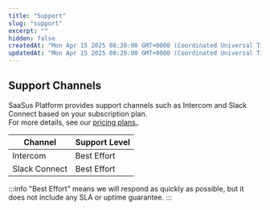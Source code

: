 ```yaml
---
title: "Support"
slug: "support"
excerpt: ""
hidden: false
createdAt: "Mon Apr 15 2025 08:20:00 GMT+0000 (Coordinated Universal Time)"
updatedAt: "Mon Apr 15 2025 08:20:00 GMT+0000 (Coordinated Universal Time)"
---
```


## Support Channels

SaaSus Platform provides support channels such as Intercom and Slack Connect based on your subscription plan.  
For more details, see our  [pricing plans.](https://saasus.io/en).

| Channel        | Support Level   |
|----------------|-----------------|
| Intercom       | Best Effort     |
| Slack Connect  | Best Effort     |

:::info
"Best Effort" means we will respond as quickly as possible, but it does not include any SLA or uptime guarantee.
:::